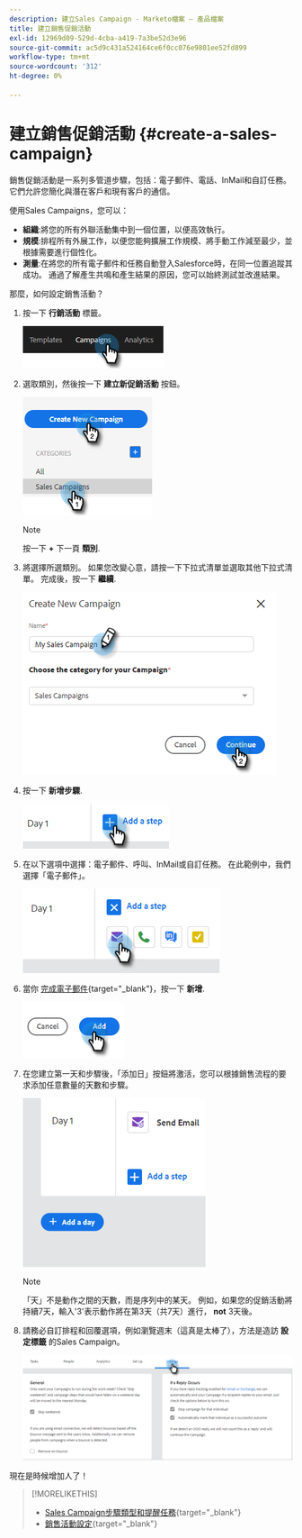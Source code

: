 ```yaml
---
description: 建立Sales Campaign - Marketo檔案 — 產品檔案
title: 建立銷售促銷活動
exl-id: 12969d09-529d-4cba-a419-7a3be52d3e96
source-git-commit: ac5d9c431a524164ce6f0cc076e9801ee52fd899
workflow-type: tm+mt
source-wordcount: '312'
ht-degree: 0%

---
```


# 建立銷售促銷活動 {#create-a-sales-campaign}

銷售促銷活動是一系列多管道步驟，包括：電子郵件、電話、InMail和自訂任務。 它們允許您簡化與潛在客戶和現有客戶的通信。

使用Sales Campaigns，您可以：

* **組織**:將您的所有外聯活動集中到一個位置，以便高效執行。
* **規模**:排程所有外展工作，以便您能夠擴展工作規模、將手動工作減至最少，並根據需要進行個性化。
* **測量**:在將您的所有電子郵件和任務自動登入Salesforce時，在同一位置追蹤其成功。 通過了解產生共鳴和產生結果的原因，您可以始終測試並改進結果。

那麼，如何設定銷售活動？

1. 按一下 **行銷活動** 標籤。

   ![](assets/create-a-sales-campaign-1.png)

1. 選取類別，然後按一下 **建立新促銷活動** 按鈕。

   ![](assets/create-a-sales-campaign-2.png)

   >[!NOTE]
   >
   >按一下 **+** 下一頁 **類別**.

1. 將選擇所選類別。 如果您改變心意，請按一下下拉式清單並選取其他下拉式清單。 完成後，按一下 **繼續**.

   ![](assets/create-a-sales-campaign-3.png)

1. 按一下 **新增步驟**.

   ![](assets/create-a-sales-campaign-4.png)

1. 在以下選項中選擇：電子郵件、呼叫、InMail或自訂任務。 在此範例中，我們選擇「電子郵件」。

   ![](assets/create-a-sales-campaign-5.png)

1. 當你 [完成電子郵件](/help/marketo/product-docs/marketo-sales-insight/actions/campaigns/sales-campaign-step-types-and-reminder-tasks.md#email){target="_blank"}，按一下 **新增**.

   ![](assets/create-a-sales-campaign-6.png)

1. 在您建立第一天和步驟後，「添加日」按鈕將激活，您可以根據銷售流程的要求添加任意數量的天數和步驟。

   ![](assets/create-a-sales-campaign-7.png)

   >[!NOTE]
   >
   >「天」不是動作之間的天數，而是序列中的某天。 例如，如果您的促銷活動將持續7天，輸入&#39;3&#39;表示動作將在第3天（共7天）進行， **not** 3天後。

1. 請務必自訂排程和回覆選項，例如瀏覽週末（這真是太棒了），方法是造訪 **設定標籤** 的Sales Campaign。

   ![](assets/create-a-sales-campaign-8.png)

現在是時候增加人了！

>[!MORELIKETHIS]
>
>* [Sales Campaign步驟類型和提醒任務](/help/marketo/product-docs/marketo-sales-insight/actions/campaigns/sales-campaign-step-types-and-reminder-tasks.md){target="_blank"}
>* [銷售活動設定](/help/marketo/product-docs/marketo-sales-insight/actions/campaigns/sales-campaign-settings.md){target="_blank"}

